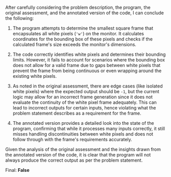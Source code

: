 After carefully considering the problem description, the program, the original assessment, and the annotated version of the code, I can conclude the following:

1. The program attempts to determine the smallest square frame that encapsulates all white pixels (`'w'`) on the monitor. It calculates coordinates for the bounding box of these pixels and checks if the calculated frame's size exceeds the monitor's dimensions.
   
2. The code correctly identifies white pixels and determines their bounding limits. However, it fails to account for scenarios where the bounding box does not allow for a valid frame due to gaps between white pixels that prevent the frame from being continuous or even wrapping around the existing white pixels.

3. As noted in the original assessment, there are edge cases (like isolated white pixels) where the expected output should be `-1`, but the current logic may allow for an incorrect frame generation since it does not evaluate the continuity of the white pixel frame adequately. This can lead to incorrect outputs for certain inputs, hence violating what the problem statement describes as a requirement for the frame.

4. The annotated version provides a detailed look into the state of the program, confirming that while it processes many inputs correctly, it still misses handling discontinuities between white pixels and does not follow through with the frame's requirements accurately.

Given the analysis of the original assessment and the insights drawn from the annotated version of the code, it is clear that the program will not always produce the correct output as per the problem statement.

Final: **False**